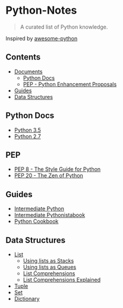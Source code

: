 # Python-Notes

> A curated list of Python knowledge. 

Inspired by [awesome-python](https://github.com/vinta/awesome-python#awesome-python)

## Contents

- [Documents](#contents)
  - [Python Docs](#python-docs)
  - [PEP - Python Enhancement Proposals](#pep)
- [Guides](#guides)
- [Data Structures](#data-structures)

## Python Docs

- [Python 3.5](https://docs.python.org/3.5/)
- [Python 2.7](https://docs.python.org/2.7/)

## PEP

- [PEP 8 - The Style Guide for Python](https://www.python.org/dev/peps/pep-0008/)
- [PEP 20 - The Zen of Python](https://www.python.org/dev/peps/pep-0020/)

## Guides

- [Intermediate Python](http://book.pythontips.com/en/latest/)
- [Intermediate Pythonista](http://intermediatepythonista.com/)[book](https://leanpub.com/intermediatepython/read)
- [Python Cookbook](http://chimera.labs.oreilly.com/books/1230000000393/index.html)

## Data Structures

- [List](https://docs.python.org/3.5/tutorial/datastructures.html#more-on-lists)
  - [Using lists as Stacks](https://docs.python.org/3.5/tutorial/datastructures.html#using-lists-as-stacks)
  - [Using lists as Queues](https://docs.python.org/3.5/tutorial/datastructures.html#using-lists-as-queues)
  - [List Comprehensions](https://docs.python.org/3.5/tutorial/datastructures.html#list-comprehensions)
  - [List Comprehensions Explained](http://treyhunner.com/2015/12/python-list-comprehensions-now-in-color/)
- [Tuple](https://docs.python.org/3.5/tutorial/datastructures.html#tuples-and-sequences)
- [Set](https://docs.python.org/3.5/tutorial/datastructures.html#sets)
- [Dictionary](https://docs.python.org/3.5/tutorial/datastructures.html#dictionaries)

